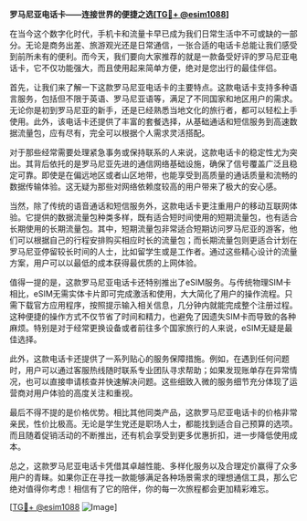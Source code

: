**罗马尼亚电话卡——连接世界的便捷之选[[TG💪+ @esim1088](https://t.me/s/esim1088)]**

在当今这个数字化时代，手机卡和流量卡早已成为我们日常生活中不可或缺的一部分。无论是商务出差、旅游观光还是日常通信，一张合适的电话卡总能让我们感受到前所未有的便利。而今天，我们要向大家推荐的就是一款备受好评的罗马尼亚电话卡，它不仅功能强大，而且使用起来简单方便，绝对是您出行的最佳伴侣。

首先，让我们来了解一下这款罗马尼亚电话卡的主要特点。这款电话卡支持多种语言服务，包括但不限于英语、罗马尼亚语等，满足了不同国家和地区用户的需求。无论你是初到罗马尼亚的新手，还是已经熟悉当地文化的旅行者，都可以轻松上手使用。此外，该电话卡还提供了丰富的套餐选择，从基础通话和短信服务到高速数据流量包，应有尽有，完全可以根据个人需求灵活搭配。

对于那些经常需要处理紧急事务或保持联系的人来说，这款电话卡的稳定性尤为突出。其背后依托的是罗马尼亚先进的通信网络基础设施，确保了信号覆盖广泛且稳定可靠。即使是在偏远地区或者山区地带，也能享受到高质量的通话质量和流畅的数据传输体验。这无疑为那些对网络依赖度较高的用户带来了极大的安心感。

当然，除了传统的语音通话和短信服务外，这款电话卡更注重用户的移动互联网体验。它提供的数据流量包种类多样，既有适合短时间使用的短期流量包，也有适合长期使用的长期流量包。其中，短期流量包非常适合短期访问罗马尼亚的游客，他们可以根据自己的行程安排购买相应时长的流量包；而长期流量包则更适合计划在罗马尼亚停留较长时间的人士，比如留学生或是工作者。通过这些精心设计的流量方案，用户可以以最低的成本获得最优质的上网体验。

值得一提的是，这款罗马尼亚电话卡还特别推出了eSIM服务。与传统物理SIM卡相比，eSIM无需实体卡片即可完成激活和使用，大大简化了用户的操作流程。只需下载官方应用程序，按照提示输入相关信息，几分钟内就能完成整个注册过程。这种便捷的操作方式不仅节省了时间和精力，也避免了因遗失SIM卡而导致的各种麻烦。特别是对于经常更换设备或者前往多个国家旅行的人来说，eSIM无疑是最佳选择。

此外，这款电话卡还提供了一系列贴心的服务保障措施。例如，在遇到任何问题时，用户可以通过客服热线随时联系专业团队寻求帮助；如果发现账单存在异常情况，也可以直接申请核查并快速解决问题。这些细致入微的服务细节充分体现了运营商对用户体验的高度关注和重视。

最后不得不提的是价格优势。相比其他同类产品，这款罗马尼亚电话卡的价格非常亲民，性价比极高。无论是学生党还是职场人士，都能找到适合自己预算的选项。而且随着促销活动的不断推出，还有机会享受到更多优惠折扣，进一步降低使用成本。

总之，这款罗马尼亚电话卡凭借其卓越性能、多样化服务以及合理定价赢得了众多用户的青睐。如果你正在寻找一款能够满足各种场景需求的理想通信工具，那么它绝对值得你考虑！相信有了它的陪伴，你的每一次旅程都会更加精彩难忘。

[[TG💪+ @esim1088](https://t.me/s/esim1088) ![Image](https://i.postimg.cc/4NQfJmqS/Snipaste-2025-05-13-00-14-12.png)]